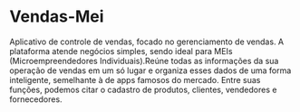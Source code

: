 # Vendas-Mei

Aplicativo de controle de vendas, focado no gerenciamento de vendas. A plataforma atende negócios simples, sendo ideal para MEIs (Microempreendedores Individuais).Reúne todas as informações da sua operação de vendas em um só lugar e organiza esses dados de uma forma inteligente, semelhante à de apps famosos do mercado. Entre suas funções, podemos citar o cadastro de produtos, clientes, vendedores e fornecedores.
